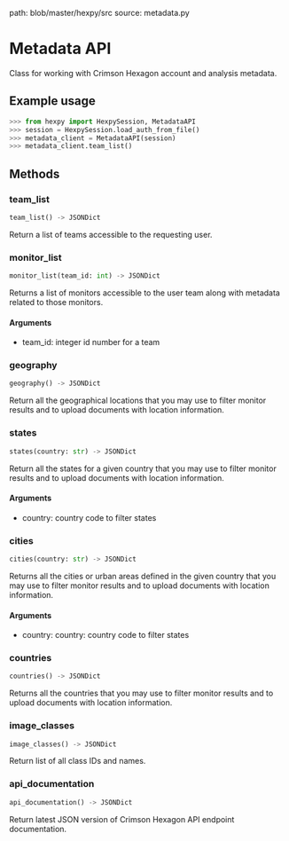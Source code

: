 path: blob/master/hexpy/src
source: metadata.py

Metadata API
============

Class for working with Crimson Hexagon account and analysis metadata.

## Example usage

```python
>>> from hexpy import HexpySession, MetadataAPI
>>> session = HexpySession.load_auth_from_file()
>>> metadata_client = MetadataAPI(session)
>>> metadata_client.team_list()
```

## Methods

### team_list
```python
team_list() -> JSONDict
```
Return a list of teams accessible to the requesting user.

### monitor_list
```python
monitor_list(team_id: int) -> JSONDict
```
Returns a list of monitors accessible to the user team along with metadata related to those monitors.

#### Arguments
* team_id: integer id number for a team

### geography
```python
geography() -> JSONDict
```
Return all the geographical locations that you may use to filter monitor results and to upload documents with location information.

### states
```python
states(country: str) -> JSONDict
```
Return all the states for a given country that you may use to filter monitor results and to upload documents with location information.

#### Arguments
* country: country code to filter states

### cities
```python
cities(country: str) -> JSONDict
```
Returns all the cities or urban areas defined in the given country that you may use to filter monitor results and to upload documents with location information.

#### Arguments
* country: country: country code  to filter states

### countries
```python
countries() -> JSONDict
```
Returns all the countries that you may use to filter monitor results and to upload documents with location information.

### image_classes
```python
image_classes() -> JSONDict
```
Return list of all class IDs and names.

### api_documentation
```python
api_documentation() -> JSONDict
```
Return latest JSON version of Crimson Hexagon API endpoint documentation.